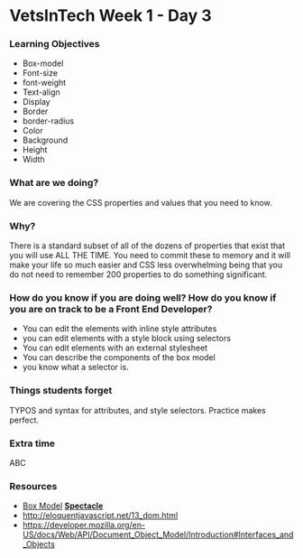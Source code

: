 # VetsInTech Week 1 - Day 3

### Learning Objectives
- Box-model 
- Font-size
- font-weight
- Text-align
- Display
- Border
- border-radius
- Color
- Background
- Height
- Width


### What are we doing?
We are covering the CSS properties and values that you need to know. 

### Why?
There is a standard subset of all of the dozens of properties that exist that you will use ALL THE TIME.
You need to commit these to memory and it will make your life so much easier and CSS less overwhelming being that you
do not need to remember 200 properties to do something significant. 


### How do you know if you are doing well? How do you know if you are on track to be a Front End Developer?
- You can edit the elements with inline style attributes
- you can edit elements with a style block using selectors
- You can edit elements with an external stylesheet
- You can describe the components of the box model
- you know what a selector is.


### Things students forget
TYPOS and syntax for attributes, and style selectors. Practice makes perfect.


### Extra time
ABC

### Resources
- [Box Model](https://developer.mozilla.org/en-US/docs/Learn/CSS/Building_blocks/The_box_model)
**[Spectacle](https://www.spectacleapp.com/)**  <br>
- http://eloquentjavascript.net/13_dom.html
- https://developer.mozilla.org/en-US/docs/Web/API/Document_Object_Model/Introduction#Interfaces_and_Objects
